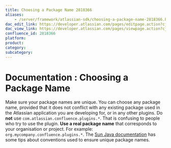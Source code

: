 ```yaml
---
title: Choosing a Package Name 2818366
aliases:
    - /server/framework/atlassian-sdk/choosing-a-package-name-2818366.html
dac_edit_link: https://developer.atlassian.com/pages/editpage.action?cjm=wozere&pageId=2818366
dac_view_link: https://developer.atlassian.com/pages/viewpage.action?cjm=wozere&pageId=2818366
confluence_id: 2818366
platform:
product:
category:
subcategory:
---
```

# Documentation : Choosing a Package Name

Make sure your package names are unique. You can choose any package name, provided that it does not conflict with any existing package used in the Atlassian application you are developing for, or in any other plugins. Do **not** use `com.atlassian.confluence.plugins.*`. That is confusing to people who try to use the plugin. **Use a real package name** that corresponds to your organisation or project. For example: `org.mycompany.confluence.plugins.*`. The <a href="http://java.sun.com/docs/books/jls/second_edition/html/packages.doc.html#40169" class="external-link">Sun Java documentation</a> has some tips about conventions used to ensure unique package names.
